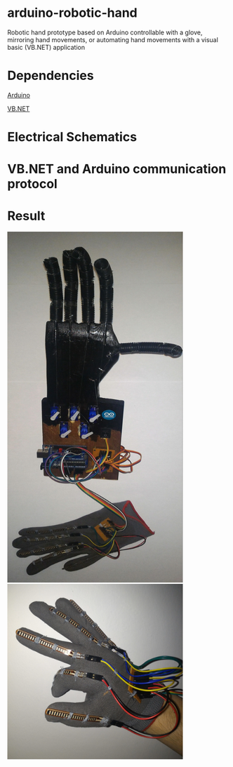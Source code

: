 # arduino-robotic-hand
Robotic hand prototype based on Arduino controllable with a glove, mirroring hand movements, or automating hand movements with a visual basic (VB.NET) application

# Dependencies
[Arduino](https://www.arduino.cc/)

[VB.NET](https://learn.microsoft.com/it-it/dotnet/visual-basic/)

# Electrical Schematics

# VB.NET and Arduino communication protocol

# Result
<img src="https://github.com/AndreaFilippini/arduino-robotic-hand/blob/main/src/images/Results/hand.jpg" width="400" height="800"><img src="https://github.com/AndreaFilippini/arduino-robotic-hand/blob/main/src/images/Results/glove.jpg" width="400" height="400">

